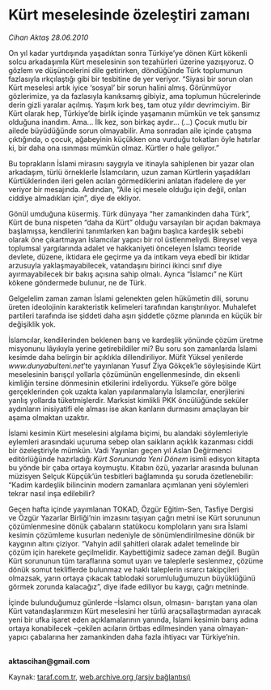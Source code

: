 # Kürt meselesinde özeleştiri zamanı

*Cihan Aktaş 28.06.2010*

<div class="yazi"><p>On yıl kadar yurtdışında yaşadıktan sonra Türkiye’ye dönen Kürt kökenli solcu arkadaşımla Kürt meselesinin son tezahürleri üzerine yazışıyoruz. O gözlem ve düşüncelerini dile getirirken, döndüğünde Türk toplumunun fazlasıyla ırkçılaştığı gibi bir tesbitine de yer veriyor. “Siyasi bir sorun olan Kürt meselesi artık iyice ‘sosyal’ bir sorun halini almış. Görünmüyor gözlerimize, ya da fazlasıyla kanıksamış gibiyiz, ama toplumun hücrelerinde derin gizli yaralar açılmış. Yaşım kırk beş, tam otuz yıldır devrimciyim. Bir Kürt olarak hep, Türkiye’de birlik içinde yaşamanın mümkün ve tek şansımız olduğuna inandım. Ama... İlk kez, son birkaç aydır... (...) Çocuk mutlu bir ailede büyüdüğünde sorun olmayabilir. Ama sonradan aile içinde çatışma çıktığında, o çocuk, ağabeyinin küçükken ona vurduğu tokatları öyle hatırlar ki, bir daha ona ısınması mümkün olmaz. Kürtler o hale geliyor.”</p>
<p>Bu toprakların İslami mirasını saygıyla ve itinayla sahiplenen bir yazar olan arkadaşım, türlü örneklerle İslamcıların, uzun zaman Kürtlerin yaşadıkları Kürtlüklerinden ileri gelen acıları görmediklerini anlatan ifadelere de yer veriyor bir mesajında. Ardından, “Aile içi mesele olduğu için değil, onları ciddiye almadıkları için”, diye de ekliyor. </p>
<p>Gönül umduğuna küsermiş. Türk dünyaya “her zamankinden daha Türk”, Kürt de buna nispeten “daha da Kürt” olduğu varsayılan bir açıdan bakmaya başlamışsa, kendilerini tanımlarken kan bağını başlıca kardeşlik sebebi olarak öne çıkartmayan İslamcılar yapıcı bir rol üstlenmeliydi. Bireysel veya toplumsal yargılarında adalet ve hakkaniyeti önceleyen İslamcı teoride devlete, düzene, iktidara ele geçirme ya da intikam veya ebedî bir iktidar arzusuyla yaklaşmayabilecek, vatandaşını birinci ikinci sınıf diye ayırmayabilecek bir bakış açısına sahip olmalı. Ayrıca “İslamcı” ne Kürt kökene göndermede bulunur, ne de Türk.</p>
<p>Gelgelelim zaman zaman İslami gelenekten gelen hükümetin dili, sorunu üreten ideolojinin karakteristik kelimeleri tarafından karıştırılıyor. Muhalefet partileri tarafında ise şiddeti daha aşırı şiddetle çözme planında en küçük bir değişiklik yok.</p>
<p>İslamcılar, kendilerinden beklenen barış ve kardeşlik yönünde çözüm üretme misyonunu lâyıkıyla yerine getirebildiler mi? Bu soru son zamanlarda İslami kesimde daha belirgin bir açıklıkla dillendiriliyor. Müfit Yüksel yenilerde <i>www.dunyabulteni.net</i>’te yayınlanan Yusuf Ziya Gökçek’le söyleşisinde Kürt meselesinin barışçıl yollarla çözümünün engellenmesinde, din eksenli kimliğin tersine dönmesinin etkilerini irdeliyordu. Yüksel’e göre bölge gerçeklerinden çok uzakta kalan yapılanmalarıyla İslamcılar, enerjilerini yanlış yollarda tüketmişlerdir. Marksist kimlikli PKK öncülüğünde seküler aydınların inisiyatifi ele alması ise akan kanların durmasını amaçlayan bir aşama olmaktan uzaktır.</p>
<p>İslami kesimin Kürt meselesini algılama biçimi, bu alandaki söylemleriyle eylemleri arasındaki uçuruma sebep olan saikların açıklık kazanması ciddi bir özeleştiriyle mümkün. Vadi Yayınları geçen yıl Aslan Değirmenci editörlüğünde hazırladığı <i>Kürt Sorununda Yeni Dönem</i> isimli edisyon kitapta bu yönde bir çaba ortaya koymuştu. Kitabın özü, yazarlar arasında bulunan müzisyen Selçuk Küpçük’ün tesbitleri bağlamında şu soruda özetlenebilir: “Kadim kardeşlik bilincinin modern zamanlara açımlanan yeni söylemleri tekrar nasıl inşa edilebilir? </p>
<p>Geçen hafta içinde yayımlanan TOKAD, Özgür Eğitim-Sen, Tasfiye Dergisi ve Özgür Yazarlar Birliği’nin imzasını taşıyan çağrı metni ise Kürt sorununun çözümlenmesine dönük çabaların statükocu komploların yanı sıra İslami kesimin çözümleme kusurları nedeniyle de sönümlendirilmesine dönük bir kaygının altını çiziyor. “Vahyin adil şahitleri olarak adalet temelinde bir çözüm için harekete geçilmelidir. Kaybettiğimiz sadece zaman değil. Bugün Kürt sorununun tüm taraflarına somut uyarı ve taleplerle seslenmez, çözüme dönük somut tekliflerde bulunmaz ve haklı taleplerin ısrarcı takipçileri olmazsak, yarın ortaya çıkacak tablodaki sorumluluğumuzun büyüklüğünü görmek zorunda kalacağız”, diye ifade ediliyor bu kaygı, çağrı metninde. </p>
<p>İçinde bulunduğumuz günlerde –İslamcı olsun, olmasın- barıştan yana olan Kürt vatandaşlarımızın Kürt meselesini her türlü araçsallaştırmadan ayıracak yeni bir ufka işaret eden açıklamalarının yanında, İslami kesimin barış adına ortaya konabilecek –çekilen acıların örtbas edilmesinden yana olmayan- yapıcı çabalarına her zamankinden daha fazla ihtiyacı var Türkiye’nin.</p>
<p><b><br/>aktascihan@gmail.com</b></p></div>

Kaynak: [taraf.com.tr](http://www.taraf.com.tr:80/cihan-aktas/makale-kurt-meselesinde-ozelestiri-zamani.htm), [web.archive.org (arşiv bağlantısı)](http://web.archive.org/web/20100630014508/http://www.taraf.com.tr:80/cihan-aktas/makale-kurt-meselesinde-ozelestiri-zamani.htm)
